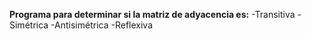 **Programa para determinar si la matriz de adyacencia es:**
-Transitiva
-Simétrica
-Antisimétrica
-Reflexiva
